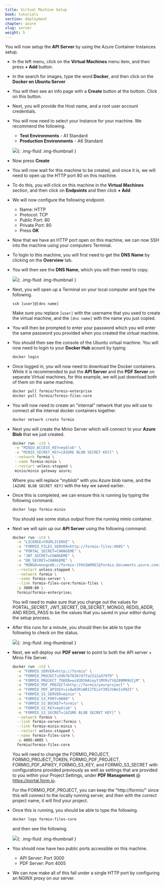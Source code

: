 ```yaml
---
title: Virtual Machine Setup
book: tutorials
section: deployment
chapter: azure
slug: server
weight: 5
---
```

You will now setup the **API Server** by using the Azure Container Instances setup.

 - In the left menu, click on the **Virtual Machines** menu item, and then press **+ Add** button.
 - In the search for images, type the word **Docker**, and then click on the **Docker on Ubuntu Server**
 - You will then see an info page with a **Create** button at the bottom. Click on this button.
 - Next, you will provide the Host name, and a root user account credentials.
 - You will now need to select your Instance for your machine. We recommend the following.
   - **Test Environments** - A1 Standard
   - **Production Environments** - A6 Standard

   ![](/assets/img/integrations/azure/vm-create.png){: .img-fluid .img-thumbnail }

 - Now press **Create**
 - You will now wait for this machine to be created, and once it is, we will need to open up the HTTP port 80 on this machine.
 - To do this, you will click on this machine in the **Virtual Machines** section, and then click on **Endpoints** and then click **+ Add**
 - We will now configure the following endpoint.
   - Name: HTTP
   - Protocol: TCP
   - Public Port: 80
   - Private Port: 80
   - Press **OK**
 - Now that we have an HTTP port open on this machine, we can now SSH into the machine using your computers Terminal.
 - To login to this machine, you will first need to get the **DNS Name** by clicking on the **Overview** tab.
 - You will then see the **DNS Name**, which you will then need to copy.

   ![](/assets/img/integrations/azure/vm-dns-name.png){: .img-fluid .img-thumbnail }

 - Next, you will open up a Terminal on your local computer and type the following.

   ```
   ssh [user]@[dns name]
   ```

   Make sure you replace ```[user]``` with the username that you used to create the virtual machine, and the ```[dns name]``` with the name you just copied.
 - You will then be prompted to enter your password which you will enter the same password you provided when you created the virtual machine.
 - You should then see the console of the Ubuntu virtual machine. You will now need to login to your **Docker Hub** acount by typing

   ```bash
   docker login
   ```

 - Once logged in, you will now need to download the Docker containers.
   While it is recommended to put the **API Server** and the **PDF Server** on separate Virtual machines, for this example, we will just download both of them on the same machine.

   ```bash
   docker pull formio/formio-enterprise
   docker pull formio/formio-files-core
   ```

 - You will now need to create an "internal" network that you will use to connect all the internal docker containers together.

   ```bash
   docker network create formio
   ```

 - Next you will create the Minio Server which will connect to your **Azure Blob** that we just created.

   ```bash
   docker run -itd \
    -e "MINIO_ACCESS_KEY=myblob" \
    -e "MINIO_SECRET_KEY=[AZURE BLOB SECRET KEY]" \
    --network formio \
    --name formio-minio \
    --restart unless-stopped \
    minio/minio gateway azure;
   ```

   Where you will replace "myblob" with you Azure blob name, and the ```[AZURE BLOB SECRET KEY]``` with the key we saved earlier.
 - Once this is completed, we can ensure this is running by typing the following command.

   ```bash
   docker logs formio-minio
   ```

   You should see some status output from the running minio container.

 - Next we will spin up our **API Server** using the following command.

   ```bash
   docker run -itd \
     -e "LICENSE=YOURLICENSE" \
     -e "FORMIO_FILES_SERVER=http://formio-files:4005" \
     -e "PORTAL_SECRET=CHANGEME" \
     -e "JWT_SECRET=CHANGEME" \
     -e "DB_SECRET=CHANGEME" \
     -e "MONGO=mongodb://formio:[PASSWORD]@formio.documents.azure.com:10255/formio?ssl=true&replicaSet=globaldb" \
     --restart unless-stopped \
     --network formio \
     --name formio-server \
     --link formio-files-core:formio-files \
     -p 3000:80 \
     formio/formio-enterprise;
   ```

   You will need to make sure that you change out the values for PORTAL_SECRET, JWT_SECRET, DB_SECRET, MONGO, REDIS_ADDR, AND REDIS_PASS to be the values that you saved in your editor during the setup process.

 - After this runs for a minute, you should then be able to type the following to check on the status.

   ![](/assets/img/integrations/azure/api-server-running.png){: .img-fluid .img-thumbnail }

 - Next, we will deploy our **PDF server** to point to both the API server + Minio File Server.

   ```bash
   docker run -itd \
     -e "FORMIO_SERVER=http://formio" \
     -e "FORMIO_PROJECT=59b7b78367d7fa2312a57979" \
     -e "FORMIO_PROJECT_TOKEN=wi83DYHAieyt1MYRsTYA289MR9UIjM" \
     -e "FORMIO_PDF_PROJECT=http://formio/yourproject" \
     -e "FORMIO_PDF_APIKEY=is8w9ZRiW8I2TEioY39SJVWeIsO925" \
     -e "FORMIO_S3_SERVER=minio" \
     -e "FORMIO_S3_PORT=9000" \
     -e "FORMIO_S3_BUCKET=formio" \
     -e "FORMIO_S3_KEY=myblob" \
     -e "FORMIO_S3_SECRET=[AZURE BLOB SECRET KEY]" \
     --network formio \
     --link formio-server:formio \
     --link formio-minio:minio \
     --restart unless-stopped \
     --name formio-files-core \
     -p 4005:4005 \
     formio/formio-files-core
   ```

   You will need to change the FORMIO_PROJECT, FORMIO_PROJECT_TOKEN, FORMIO_PDF_PROJECT, FORMIO_PDF_APIKEY, FORMIO_S3_KEY, and FORMIO_S3_SECRET with configurations provided previously as well as settings that are provided to you within your Project Settings, under **PDF Management** @ https://portal.form.io.

   For the FORMIO_PDF_PROJECT, you can keep the "http://formio/" since this will connect to the locally running server, and then with the correct project name, it will find your project.

 - Once this is running, you should be able to type the following.

   ```bash
   docker logs formio-files-core
   ```

   and then see the following.

   ![](/assets/img/integrations/azure/files-running.png){: .img-fluid .img-thumbnail }

 - You should now have two public ports accessible on this machine.
   - API Server: Port 3000
   - PDF Server: Port 4005

 - We can now make all of this fall under a single HTTP port by configuring an NGINX proxy on our server.
